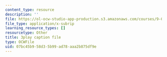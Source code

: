 ```yaml
---
content_type: resource
description: ''
file: https://ol-ocw-studio-app-production.s3.amazonaws.com/courses/9-00sc-introduction-to-psychology-fall-2011/07bc45b958d35b99ad78aaa2b875df9e_gRe7dy2HSTg.vtt
file_type: application/x-subrip
learning_resource_types: []
resourcetype: Other
title: 3play caption file
type: OCWFile
uid: 07bc45b9-58d3-5b99-ad78-aaa2b875df9e
---
```

